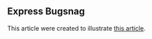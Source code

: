 ## Express Bugsnag

This article were created to illustrate [this article](https://dev.to/yelldutz/observability-with-express-and-busgnag-in-a-easy-way-46bl).
